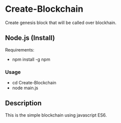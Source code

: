 # Create-Blockchain

Create genesis block that will be called over blockhain.

## Node.js (Install)

Requirements:

- npm install -g npm


### Usage

- cd Create-Blockchain
- node main.js

## Description

This is the simple blockchain using javascript ES6.




